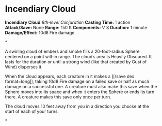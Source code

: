 # Incendiary Cloud

**Incendiary Cloud**
_8th-level Conjuration_
**Casting Time:** 1 action
**Attack/Save:** None
**Range:** 150 ft
**Components:** V S
**Duration:** 1 minute
**Damage/Effect:** 10d8 Fire damage

*<p>A swirling cloud of embers and smoke fills a 20-foot-radius Sphere centered on a point within range. The cloud’s area is Heavily Obscured. It lasts for the duration or until a strong wind (like that created by Gust of Wind) disperses it.

When the cloud appears, each creature in it makes a [[/save dex format=long]], taking 10d8 Fire damage on a failed save or half as much damage on a successful one. A creature must also make this save when the Sphere moves into its space and when it enters the Sphere or ends its turn there. A creature makes this save only once per turn.

The cloud moves 10 feet away from you in a direction you choose at the start of each of your turns.</p>*